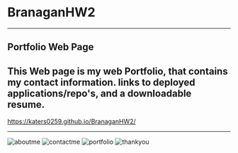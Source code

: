 # BranaganHW2
------
Portfolio Web Page
-----
This Web page is my web Portfolio, that contains my contact information. links to deployed applications/repo's, and a downloadable resume.
-----

https://katers0259.github.io/BranaganHW2/

-----

![aboutme](https://user-images.githubusercontent.com/69743567/94227644-d258fa80-feaf-11ea-8bef-0b8cf948794c.PNG)
![contactme](https://user-images.githubusercontent.com/69743567/94227648-d553eb00-feaf-11ea-8e5e-5a95ee0ffea6.PNG)
![portfolio](https://user-images.githubusercontent.com/69743567/94227653-d7b64500-feaf-11ea-8ca1-767c21d11143.PNG)
![thankyou](https://user-images.githubusercontent.com/69743567/94227657-d9800880-feaf-11ea-841c-903b8767a97f.PNG)
